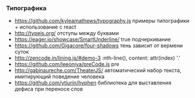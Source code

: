 ### Типографика

+ https://github.com/kyleamathews/typography.js примеры типографики + использование с react
+ http://typejs.org/ отступы между буквами
+ https://eager.io/showcase/SmartUnderline/ true подчеркивание
+ https://github.com/Gigacore/four-shadows тень зависит от вермени суток
+ http://zencode.in/lining.js/#demo-3 :nth-line(), content: attr(index) '.'
+ https://github.com/leeoniya/preCode.js pre
+ http://gabinaureche.com/TheaterJS/ автоматический набор текста, имитирующий поведение человека
+ https://github.com/ytiurin/hyphen библиотека для выставления дефиса при переносе слов
